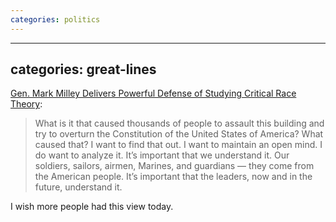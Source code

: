 ```yaml
---
categories: politics
---
```


---
categories: great-lines
---

[Gen. Mark Milley Delivers Powerful Defense of Studying Critical Race Theory](https://www.rollingstone.com/politics/politics-news/mark-milley-critical-race-theory-congress-1188508/):

> What is it that caused thousands of people to assault this building and try to overturn the Constitution of the United States of America? What caused that? I want to find that out. I want to maintain an open mind. I do want to analyze it. It’s important that we understand it. Our soldiers, sailors, airmen, Marines, and guardians — they come from the American people. It’s important that the leaders, now and in the future, understand it.

I wish more people had this view today.
